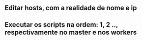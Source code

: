 ## Editar hosts, com a realidade de nome e ip
## Executar os scripts na ordem: 1, 2 .., respectivamente no master e nos workers

